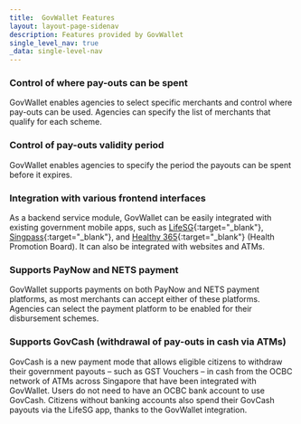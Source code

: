 ```yaml
---
title:  GovWallet Features
layout: layout-page-sidenav
description: Features provided by GovWallet
single_level_nav: true
_data: single-level-nav
---
```


### Control of where pay-outs can be spent

GovWallet enables agencies to select specific merchants and control where pay-outs can be used. Agencies can specify the list of merchants that qualify for each scheme.

### Control of pay-outs validity period 

GovWallet enables agencies to specify the period the payouts can be spent before it expires.

### Integration with various frontend interfaces

As a backend service module, GovWallet can be easily integrated with existing government mobile apps, such as [LifeSG](/products/categories/platform/lifesg/overview){:target="_blank"}, [Singpass](/products/categories/digital-identity/singpass/overview){:target="_blank"}, and [Healthy 365](https://hpb.gov.sg/healthy-living/healthy-365){:target="_blank"} (Health Promotion Board). It can also be integrated with websites and ATMs.

### Supports PayNow and NETS payment 

GovWallet supports payments on both PayNow and NETS payment platforms, as most merchants can accept either of these platforms. Agencies can select the payment platform to be enabled for their disbursement schemes.

###  Supports GovCash (withdrawal of pay-outs in cash via ATMs)

GovCash is a new payment mode that allows eligible citizens to withdraw their government payouts – such as GST Vouchers – in cash from the OCBC network of ATMs across Singapore that have been integrated with GovWallet. Users do not need to have an OCBC bank account to use GovCash. Citizens without banking accounts also spend their GovCash payouts via the LifeSG app, thanks to the GovWallet integration.

